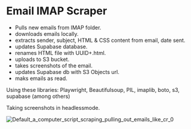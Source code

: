 # Email IMAP Scraper

* Pulls new emails from IMAP folder.
* downloads emails locally.
* extracts sender, subject, HTML & CSS content from email, date sent.
* updates Supabase database.
* renames HTML file with UUID+.html.
* uploads to S3 bucket.
* takes screenshots of the email.
* updates Supabase db with S3 Objects url.
* maks emails as read.


Using these libraries: Playwright, Beautifulsoup, PIL, imaplib, boto, s3, supabase (among others)

Taking screenshots in headlessmode.

  
![Default_a_computer_script_scraping_pulling_out_emails_like_cr_0](https://github.com/rogergarciaseo/EmailScrapper/assets/96830104/94c97def-fe30-4b3f-940f-4ea39326d562)
